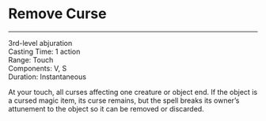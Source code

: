 # Remove Curse

---

3rd-level abjuration<br>
Casting Time: 1 action<br>
Range: Touch<br>
Components: V, S<br>
Duration: Instantaneous

At your touch, all curses affecting one creature or object end. If the object is a cursed magic item, its curse remains, but the spell breaks its owner’s attunement to the object so it can be removed or discarded.